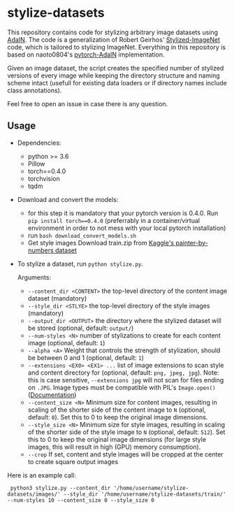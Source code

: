 # stylize-datasets
This repository contains code for stylizing arbitrary image datasets using [AdaIN](https://arxiv.org/abs/1703.06868). The code is a generalization of Robert Geirhos' [Stylized-ImageNet](https://github.com/rgeirhos/Stylized-ImageNet) code, which is tailored to stylizing ImageNet. Everything in this repository is based on naoto0804's [pytorch-AdaIN](https://github.com/naoto0804/pytorch-AdaIN) implementation.

Given an image dataset, the script creates the specified number of stylized versions of every image while keeping the directory structure and naming scheme intact (usefull for existing data loaders or if directory names include class annotations).

Feel free to open an issue in case there is any question.

## Usage
- Dependencies:
    - python >= 3.6
    - Pillow
    - torch==0.4.0
    - torchvision
    - tqdm  
- Download and convert the models:
    - for this step it is mandatory that your pytorch version is 0.4.0. Run `pip install torch==0.4.0` (preferrably in a container/virtual environment in order to not mess with your local pytorch installation)
    - run `bash download_convert_models.sh`
    - Get style images Download train.zip from [Kaggle's painter-by-numbers dataset](https://www.kaggle.com/c/painter-by-numbers/data)
- To stylize a dataset, run `python stylize.py`. 
     
    Arguments:
    - `--content_dir <CONTENT>` the top-level directory of the content image dataset (mandatory)
    - `--style_dir <STLYE>` the top-level directory of the style images (mandatory)
    - `--output_dir <OUTPUT>` the directory where the stylized dataset will be stored (optional, default: `output/`)
    - `--num-styles <N>` number of stylizations to create for each content image (optional, default: `1`)
    - `--alpha <A>` Weight that controls the strength of stylization, should be between 0 and 1 (optional, default: `1`)
    - `--extensions <EX0> <EX1> ...` list of image extensions to scan style and content directory for (optional, default: `png, jpeg, jpg`). Note: this is case sensitive, `--extensions jpg` will not scan for files ending on `.JPG`. Image types must be compatible with PIL's `Image.open()` ([Documentation](https://pillow.readthedocs.io/en/5.1.x/handbook/image-file-formats.html))
    - `--content_size <N>` Minimum size for content images, resulting in scaling of the shorter side of the content image to `N` (optional, default: `0`). Set this to 0 to keep the original image dimensions.
    - `--style_size <N>` Minimum size for style images, resulting in scaling of the shorter side of the style image to `N` (optional, default: `512`). Set this to 0 to keep the original image dimensions (for large style images, this will result in high (GPU) memory consumption).
    - `--crop` If set, content and style images will be cropped at the center to create square output images

Here is an example call: 

```
 python3 stylize.py --content_dir '/home/username/stylize-datasets/images/' --style_dir '/home/username/stylize-datasets/train/' --num-styles 10 --content_size 0 --style_size 0
 ```
